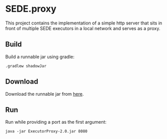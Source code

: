 # SEDE.proxy

This project contains the implementation of a simple http server that sits in front of multiple SEDE executors in a local network and serves as a proxy.

## Build

Build a runnable jar using gradle:

`.gradlew shadowJar`

## Download

Download the runnable jar from [here](https://github.com/aminfa/SEDE.proxy/releases/download/v2.0/ExecutorProxy-2.0.jar).

## Run

Run while providing a port as the first argument:

`java -jar ExecutorProxy-2.0.jar 8080`


